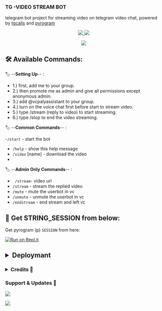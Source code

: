 ### TG -VIDEO STREAM BOT

telegram bot project for streaming video on telegram video chat, powered by [tgcalls](https://github.com/MarshalX/tgcalls) and [pyrogram](https://github.com/pyrogram/pyrogram)

<p align="center">
  <a href="https://github.com/youtubeslgeekshow/Video-call-bot/stargazers">
    <img src="https://img.shields.io/github/stars/youtubeslgeekshow/Video-call-bot?style=social">

  </a>
  
  <a href="https://github.com/youtubeslgeekshow/Video-call-bot/fork">
    <img src="https://img.shields.io/github/forks/youtubeslgeekshow/Video-call-bot?label=Fork&style=social">

  </a>  
</p>

<p align="center">
  <img src="https://telegra.ph/file/fbaa59ace54321ed1212a.jpg">
</p>

## 🛠 Available Commands:

🏷️ --**Setting Up**-- :
- 1.) first, add me to your group.
- 2.) then promote me as admin and give all permissions except anonymous admin.
- 3.) add @vcpalyassistant to your group.
- 4.) turn on the voice chat first before start to stream video.
- 5.) type /stream (reply to video) to start streaming.
- 6.) type /stop to end the video streaming.

🏷️ --**Common Commands**-- :

-`/start` - start the bot
- `/help` - show this help message
- `/video` [name] - download the video
- 
🏷️ --**Admin Only Commands**-- :

- ` /stream`- video url
- `/stream` - stream the replied video
- `/mute` - mute the userbot in vc
- `/unmute` - unmute the userbot in vc
- `/endstream` - end stream and left vc


## 🍁 Get STRING_SESSION from below:

Get pyrogram (p)  `SESSION` from here:

[![Run on Repl.it](https://repl.it/badge/github/ChankitSaini/GenerateStringSession)](https://replit.com/@vcsession/VCPlayBot?v=1)

 <h2> <details>
  <summary><b>Deploymant</b></summary>

##  deploy to Heroku 
The easy way to host this bot

[![Deploy](https://www.herokucdn.com/deploy/button.svg)](https://heroku.com/deploy?template=https://github.com/youtubeslgeekshow/Video-call-bot)

# Deploy On Railway
[![Deploy+on+Railway](https://railway.app/button.svg)](https://railway.app/new/template?template=https://github.com/youtubeslgeekshow/Video-call-bot&envs=API_ID,API_HASH,BOT_TOKEN,SESSION_NAME)
  
## VPS Deployment
```
- sudo apt update && ugrade -y
- sudo apt install python3-pip -y virtualenv
- sudo apt install ffmpeg -y
- git clone https://github.com/youtubeslgeekshow/TG-video-stream-bot  #Clone your repo.
- cd video-stream
- virtualenv env #Create Virtual Environment.
- source env/bin/activate #Activate Virtual Environment
- pip3 install --upgrade pip
- pip3 install -U -r requirements.txt
- sudo nano config.py #Fill it with your variables value.
- python3 -m bot
```
 </details> </h2>

 <h3> <details>
  <summary><b>Credits 💖</b></summary>


- [AsmSafone](https://github.com/AsmSafone/VideoPlayerBot) first coder
- [vivek-tp](https://github.com/vivek-tp) Fsub added
- [MarshalX](https://github.com/MarshalX) for [pytgcalls](https://github.com/MarshalX)
- [Dan](https://github.com/delivrance) for [Pyrogram](https://github.com/pyrogram) 
</details> </h3>

### Support & Updates 🌹
<a href="https://t.me/slbotzone"><img src="https://img.shields.io/badge/Join-Group%20Support-blue.svg?style=for-the-badge&logo=Telegram">

</a> <a href="https://t.me/SL_bot_zone"><img src="https://img.shields.io/badge/Join-Updates%20Channel-blue.svg?style=for-the-badge&logo=Telegram"></a>

